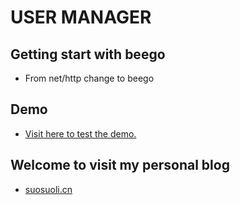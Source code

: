 USER MANAGER
===

## Getting start with beego

- From net/http change to beego

## Demo

- [Visit here to test the demo.](http://www.suosuoli.cn:8086/user/home)


## Welcome to visit my personal blog

- [suosuoli.cn](https://www.suosuoli.cn)
